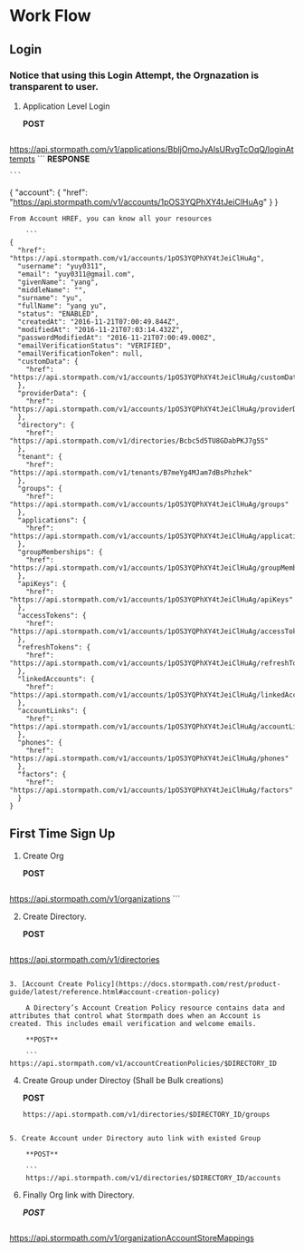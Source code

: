 # Work Flow 
## Login 
### Notice that using this Login Attempt, the Orgnazation is transparent to user. 

1. Application Level Login

	**POST**

	```
https://api.stormpath.com/v1/applications/BbljOmoJyAlsURvgTcOqQ/loginAttempts
	```
	**RESPONSE**

	```
{
  "account": {
    "href": "https://api.stormpath.com/v1/accounts/1pOS3YQPhXY4tJeiClHuAg"
  }
}
```
From Account HREF, you can know all your resources

	```
{
  "href": "https://api.stormpath.com/v1/accounts/1pOS3YQPhXY4tJeiClHuAg",
  "username": "yuy0311",
  "email": "yuy0311@gmail.com",
  "givenName": "yang",
  "middleName": "",
  "surname": "yu",
  "fullName": "yang yu",
  "status": "ENABLED",
  "createdAt": "2016-11-21T07:00:49.844Z",
  "modifiedAt": "2016-11-21T07:03:14.432Z",
  "passwordModifiedAt": "2016-11-21T07:00:49.000Z",
  "emailVerificationStatus": "VERIFIED",
  "emailVerificationToken": null,
  "customData": {
    "href": "https://api.stormpath.com/v1/accounts/1pOS3YQPhXY4tJeiClHuAg/customData"
  },
  "providerData": {
    "href": "https://api.stormpath.com/v1/accounts/1pOS3YQPhXY4tJeiClHuAg/providerData"
  },
  "directory": {
    "href": "https://api.stormpath.com/v1/directories/Bcbc5d5TU8GDabPKJ7g5S"
  },
  "tenant": {
    "href": "https://api.stormpath.com/v1/tenants/B7meYg4MJam7dBsPhzhek"
  },
  "groups": {
    "href": "https://api.stormpath.com/v1/accounts/1pOS3YQPhXY4tJeiClHuAg/groups"
  },
  "applications": {
    "href": "https://api.stormpath.com/v1/accounts/1pOS3YQPhXY4tJeiClHuAg/applications"
  },
  "groupMemberships": {
    "href": "https://api.stormpath.com/v1/accounts/1pOS3YQPhXY4tJeiClHuAg/groupMemberships"
  },
  "apiKeys": {
    "href": "https://api.stormpath.com/v1/accounts/1pOS3YQPhXY4tJeiClHuAg/apiKeys"
  },
  "accessTokens": {
    "href": "https://api.stormpath.com/v1/accounts/1pOS3YQPhXY4tJeiClHuAg/accessTokens"
  },
  "refreshTokens": {
    "href": "https://api.stormpath.com/v1/accounts/1pOS3YQPhXY4tJeiClHuAg/refreshTokens"
  },
  "linkedAccounts": {
    "href": "https://api.stormpath.com/v1/accounts/1pOS3YQPhXY4tJeiClHuAg/linkedAccounts"
  },
  "accountLinks": {
    "href": "https://api.stormpath.com/v1/accounts/1pOS3YQPhXY4tJeiClHuAg/accountLinks"
  },
  "phones": {
    "href": "https://api.stormpath.com/v1/accounts/1pOS3YQPhXY4tJeiClHuAg/phones"
  },
  "factors": {
    "href": "https://api.stormpath.com/v1/accounts/1pOS3YQPhXY4tJeiClHuAg/factors"
  }
}
```

## First Time Sign Up

1.  Create Org

	**POST**

	```
https://api.stormpath.com/v1/organizations
	```
	
2. Create Directory. 

	**POST**

	```
 https://api.stormpath.com/v1/directories
```

3. [Account Create Policy](https://docs.stormpath.com/rest/product-guide/latest/reference.html#account-creation-policy) 

	A Directory’s Account Creation Policy resource contains data and attributes that control what Stormpath does when an Account is created. This includes email verification and welcome emails.

	**POST**
	
	```
https://api.stormpath.com/v1/accountCreationPolicies/$DIRECTORY_ID
```



4. Create Group under Directoy (Shall be Bulk creations)

	**POST**
	
	```
	https://api.stormpath.com/v1/directories/$DIRECTORY_ID/groups
```

5. Create Account under Directory auto link with existed Group
	
	**POST**
	
	```
	https://api.stormpath.com/v1/directories/$DIRECTORY_ID/accounts 
```

6. Finally Org link with Directory. 

	***POST***

	```
https://api.stormpath.com/v1/organizationAccountStoreMappings
```




